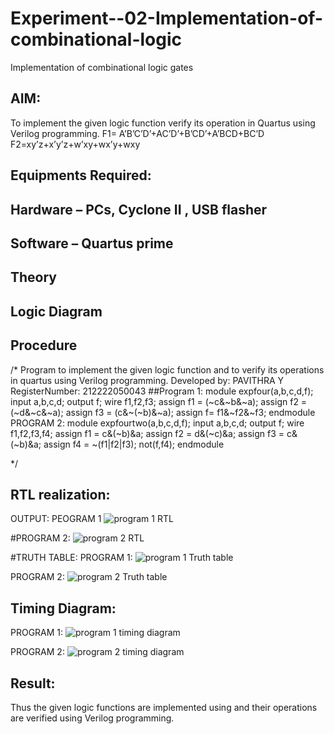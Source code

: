 # Experiment--02-Implementation-of-combinational-logic
Implementation of combinational logic gates
 
## AIM:
To implement the given logic function verify its operation in Quartus using Verilog programming.
 F1= A’B’C’D’+AC’D’+B’CD’+A’BCD+BC’D
F2=xy’z+x’y’z+w’xy+wx’y+wxy
 
 
 
## Equipments Required:
## Hardware – PCs, Cyclone II , USB flasher
## Software – Quartus prime


## Theory
 

## Logic Diagram
## Procedure

/*
Program to implement the given logic function and to verify its operations in quartus using Verilog programming.
Developed by: PAVITHRA Y
RegisterNumber:  212222050043
##Program 1:
module expfour(a,b,c,d,f);
input a,b,c,d;
output f;
wire f1,f2,f3;
assign f1 = (~c&~b&~a);
assign f2 = (~d&~c&~a);
assign f3 = (c&~(~b)&~a);
assign f= f1&~f2&~f3;
endmodule
PROGRAM 2:
module expfourtwo(a,b,c,d,f);
input a,b,c,d;
output f;
wire f1,f2,f3,f4;
assign f1 = c&(~b)&a;
assign f2 = d&(~c)&a;
assign f3 = c&(~b)&a;
assign f4 = ~(f1|f2|f3);
not(f,f4);
endmodule

*/
## RTL realization:


OUTPUT:
PEOGRAM 1
![program 1 RTL](https://user-images.githubusercontent.com/128951583/233844012-4eae7b07-b427-4bd1-9966-d6a18a01a6e6.jpg)

#PROGRAM 2:
![program 2 RTL](https://user-images.githubusercontent.com/128951583/233844053-8b0f776e-ccf7-464d-9bd2-57edcf899e30.jpg)

#TRUTH TABLE:
PROGRAM 1:
![program 1 Truth table](https://user-images.githubusercontent.com/128951583/233844275-d80737d3-b201-4225-a58c-2c2d66270825.jpg)

PROGRAM 2:
![program 2 Truth table](https://user-images.githubusercontent.com/128951583/233844310-a22d6460-542b-482c-95ab-ae5ef921629c.jpg)

## Timing Diagram:
PROGRAM 1:
![program 1 timing diagram](https://user-images.githubusercontent.com/128951583/233844142-5023af91-e01c-4eca-8020-d136f5b8ec48.jpg)

PROGRAM 2:
![program 2 timing diagram](https://user-images.githubusercontent.com/128951583/233844190-3a098866-7173-4127-a981-bd1291ca51c4.jpg)


## Result:
Thus the given logic functions are implemented using  and their operations are verified using Verilog programming.
